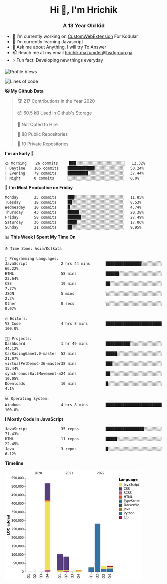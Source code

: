 <h1 align="center">Hi 👋, I'm Hrichik</h1>
<h3 align="center">A 13 Year Old kid</h3>


- 🔭 I’m currently working on [CustomWebExtension](https://github.com/hrichiksite/CustomWebExtension) For Kodular
- 🌱 I’m currently learning Javascript
- 💬 Ask me about Anything. I will try To Answer
- 📫 Reach me at my email hrichik.mazumder@hsdgroup.ga
- ⚡ Fun fact: Developing new things everyday

<!--START_SECTION:waka-->
![Profile Views](http://img.shields.io/badge/Profile%20Views-96-blue)

![Lines of code](https://img.shields.io/badge/From%20Hello%20World%20I%27ve%20Written-4.4%20million%20lines%20of%20code-blue)

**🐱 My Github Data** 

> 🏆 217 Contributions in the Year 2020
 > 
> 📦 60.5 kB Used in Github's Storage 
 > 
> 🚫 Not Opted to Hire
 > 
> 📜 88 Public Repositories
 > 
> 🔑 10 Private Repositories 

**I'm an Early 🐤** 

```text
🌞 Morning    26 commits     ███░░░░░░░░░░░░░░░░░░░░░░   12.32% 
🌆 Daytime    106 commits    ████████████░░░░░░░░░░░░░   50.24% 
🌃 Evening    79 commits     █████████░░░░░░░░░░░░░░░░   37.44% 
🌙 Night      0 commits      ░░░░░░░░░░░░░░░░░░░░░░░░░   0.0%

```
📅 **I'm Most Productive on Friday** 

```text
Monday       25 commits     ███░░░░░░░░░░░░░░░░░░░░░░   11.85% 
Tuesday      18 commits     ██░░░░░░░░░░░░░░░░░░░░░░░   8.53% 
Wednesday    10 commits     █░░░░░░░░░░░░░░░░░░░░░░░░   4.74% 
Thursday     43 commits     █████░░░░░░░░░░░░░░░░░░░░   20.38% 
Friday       58 commits     ██████░░░░░░░░░░░░░░░░░░░   27.49% 
Saturday     36 commits     ████░░░░░░░░░░░░░░░░░░░░░   17.06% 
Sunday       21 commits     ██░░░░░░░░░░░░░░░░░░░░░░░   9.95%

```


📊 **This Week I Spent My Time On** 

```text
⌚︎ Time Zone: Asia/Kolkata

💬 Programming Languages: 
JavaScript               2 hrs 44 mins       ████████████████░░░░░░░░░   66.22% 
HTML                     58 mins             ██████░░░░░░░░░░░░░░░░░░░   23.64% 
CSS                      19 mins             ██░░░░░░░░░░░░░░░░░░░░░░░   7.77% 
JSON                     5 mins              ░░░░░░░░░░░░░░░░░░░░░░░░░   2.3% 
Other                    0 secs              ░░░░░░░░░░░░░░░░░░░░░░░░░   0.07%

🔥 Editors: 
VS Code                  4 hrs 8 mins        █████████████████████████   100.0%

🐱‍💻 Projects: 
Dashboard                1 hr 49 mins        ███████████░░░░░░░░░░░░░░   44.12% 
CarRacingGame1.0-master  52 mins             █████░░░░░░░░░░░░░░░░░░░░   21.07% 
virtualPetDemoC-36-master38 mins             ███░░░░░░░░░░░░░░░░░░░░░░   15.44% 
synchronousBallMovement-m24 mins             ██░░░░░░░░░░░░░░░░░░░░░░░   10.05% 
Downloads                10 mins             █░░░░░░░░░░░░░░░░░░░░░░░░   4.1%

💻 Operating System: 
Windows                  4 hrs 8 mins        █████████████████████████   100.0%

```

**I Mostly Code in JavaScript** 

```text
JavaScript               35 repos            █████████████████░░░░░░░░   71.43% 
HTML                     11 repos            █████░░░░░░░░░░░░░░░░░░░░   22.45% 
Java                     3 repos             █░░░░░░░░░░░░░░░░░░░░░░░░   6.12%

```


**Timeline**

![Chart not found](https://github.com/hrichiksite/hrichiksite/blob/master/charts/bar_graph.png) 


<!--END_SECTION:waka-->

